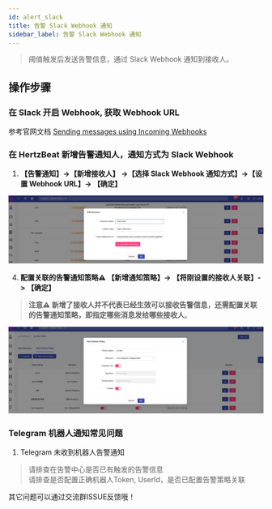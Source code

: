 ```yaml
---
id: alert_slack  
title: 告警 Slack Webhook 通知      
sidebar_label: 告警 Slack Webhook 通知      
---
```


> 阈值触发后发送告警信息，通过 Slack Webhook 通知到接收人。      

## 操作步骤   

### 在 Slack 开启 Webhook, 获取 Webhook URL  

参考官网文档 [Sending messages using Incoming Webhooks](https://api.slack.com/messaging/webhooks)    

### 在 HertzBeat 新增告警通知人，通知方式为 Slack Webhook   

1. **【告警通知】->【新增接收人】 ->【选择 Slack Webhook 通知方式】->【设置 Webhook URL】-> 【确定】**

![email](/img/docs/help/slack-bot-1.png)

4. **配置关联的告警通知策略⚠️ 【新增通知策略】-> 【将刚设置的接收人关联】-> 【确定】**  

> **注意⚠️ 新增了接收人并不代表已经生效可以接收告警信息，还需配置关联的告警通知策略，即指定哪些消息发给哪些接收人**。   

![email](/img/docs/help/alert-notice-policy.png)    


### Telegram 机器人通知常见问题   

1. Telegram 未收到机器人告警通知  

> 请排查在告警中心是否已有触发的告警信息   
> 请排查是否配置正确机器人Token, UserId，是否已配置告警策略关联   

其它问题可以通过交流群ISSUE反馈哦！  
